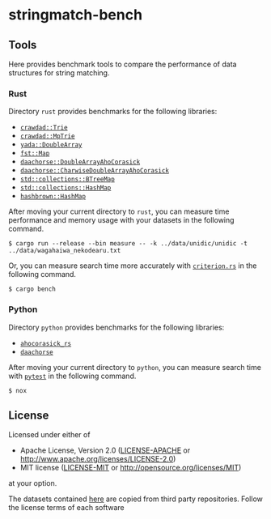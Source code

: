 # stringmatch-bench

## Tools

Here provides benchmark tools to compare the performance of data structures for string matching.

### Rust

Directory `rust` provides benchmarks for the following libraries:

- [`crawdad::Trie`](https://docs.rs/crawdad/latest/crawdad/trie/struct.Trie.html)
- [`crawdad::MpTrie`](https://docs.rs/crawdad/latest/crawdad/mptrie/struct.MpTrie.html)
- [`yada::DoubleArray`](https://docs.rs/yada/latest/yada/struct.DoubleArray.html)
- [`fst::Map`](https://docs.rs/fst/latest/fst/struct.Map.html)
- [`daachorse::DoubleArrayAhoCorasick`](https://docs.rs/daachorse/latest/daachorse/bytewise/struct.DoubleArrayAhoCorasick.html)
- [`daachorse::CharwiseDoubleArrayAhoCorasick`](https://docs.rs/daachorse/latest/daachorse/charwise/struct.CharwiseDoubleArrayAhoCorasick.html)
- [`std::collections::BTreeMap`](https://doc.rust-lang.org/std/collections/struct.BTreeMap.html)
- [`std::collections::HashMap`](https://doc.rust-lang.org/std/collections/struct.HashMap.html)
- [`hashbrown::HashMap`](https://docs.rs/hashbrown/latest/hashbrown/struct.HashMap.html)

After moving your current directory to `rust`, 
you can measure time performance and memory usage with your datasets in the following command.

```
$ cargo run --release --bin measure -- -k ../data/unidic/unidic -t ../data/wagahaiwa_nekodearu.txt
```

Or, you can measure search time more accurately with [`criterion.rs`](https://github.com/bheisler/criterion.rs) in the following command.

```
$ cargo bench
```

### Python

Directory `python` provides benchmarks for the following libraries:

- [`ahocorasick_rs`](https://github.com/G-Research/ahocorasick_rs)
- [`daachorse`](https://pypi.org/project/daachorse/)

After moving your current directory to `python`, 
you can measure search time with [`pytest`](https://pytest.org/) in the following command.

```
$ nox
```

## License

Licensed under either of

 * Apache License, Version 2.0
   ([LICENSE-APACHE](LICENSE-APACHE) or http://www.apache.org/licenses/LICENSE-2.0)
 * MIT license
   ([LICENSE-MIT](LICENSE-MIT) or http://opensource.org/licenses/MIT)

at your option.

The datasets contained [here](./data) are copied from third party repositories.
Follow the license terms of each software
